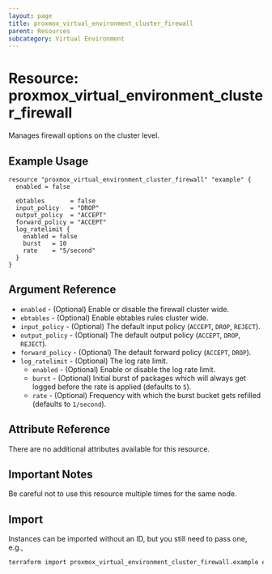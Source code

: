 ```yaml
---
layout: page
title: proxmox_virtual_environment_cluster_firewall
parent: Resources
subcategory: Virtual Environment
---
```


# Resource: proxmox_virtual_environment_cluster_firewall

Manages firewall options on the cluster level.

## Example Usage

```hcl
resource "proxmox_virtual_environment_cluster_firewall" "example" {
  enabled = false

  ebtables       = false
  input_policy   = "DROP"
  output_policy  = "ACCEPT"
  forward_policy = "ACCEPT"
  log_ratelimit {
    enabled = false
    burst   = 10
    rate    = "5/second"
  }
}
```

## Argument Reference

- `enabled` - (Optional) Enable or disable the firewall cluster wide.
- `ebtables` - (Optional) Enable ebtables rules cluster wide.
- `input_policy` - (Optional) The default input policy (`ACCEPT`, `DROP`, `REJECT`).
- `output_policy` - (Optional) The default output policy (`ACCEPT`, `DROP`, `REJECT`).
- `forward_policy` - (Optional) The default forward policy (`ACCEPT`, `DROP`).
- `log_ratelimit` - (Optional) The log rate limit.
    - `enabled` - (Optional) Enable or disable the log rate limit.
    - `burst` - (Optional) Initial burst of packages which will always get
        logged before the rate is applied (defaults to `5`).
    - `rate` - (Optional) Frequency with which the burst bucket gets refilled
        (defaults to `1/second`).

## Attribute Reference

There are no additional attributes available for this resource.

## Important Notes

Be careful not to use this resource multiple times for the same node.

## Import

Instances can be imported without an ID, but you still need to pass one, e.g.,

```bash
terraform import proxmox_virtual_environment_cluster_firewall.example example
```
